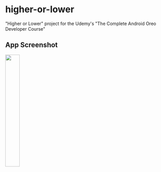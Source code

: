 # higher-or-lower
"Higher or Lower" project for the Udemy's "The Complete Android Oreo Developer Course" 

## App Screenshot

<img src="https://user-images.githubusercontent.com/33599053/66716226-a1c99f00-edcb-11e9-827e-43451feeba75.png" width=30% height=30%> 

